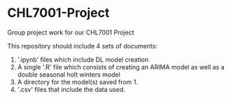 # CHL7001-Project
Group project work for our CHL7001 Project

This repository should include 4 sets of documents:

1. '.ipynb' files which include DL model creation 
2. A single '.R' file which consists of creating an ARIMA model as well as a double seasonal holt winters model
3. A directory for the model(s) saved from 1.
4. '.csv' files that include the data used.
